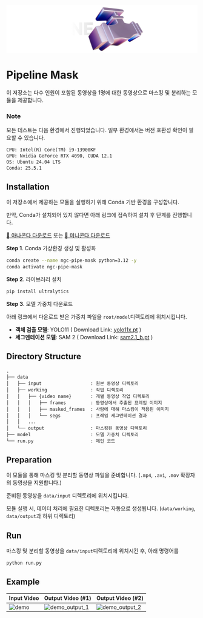 ![thumbnail](./thumb.png)

# Pipeline Mask

이 저장소는 다수 인원이 포함된 동영상을 1명에 대한 동영상으로 마스킹 및 분리하는 모듈을 제공합니다.

### Note

모든 테스트는 다음 환경에서 진행되었습니다. 일부 환경에서는 버전 호환성 확인이 필요할 수 있습니다.

    CPU: Intel(R) Core(TM) i9-13900KF
    GPU: Nvidia GeForce RTX 4090, CUDA 12.1
    OS: Ubuntu 24.04 LTS
    Conda: 25.5.1

## Installation

이 저장소에서 제공하는 모듈을 실행하기 위해 Conda 기반 환경을 구성합니다.

만약, Conda가 설치되어 있지 않다면 아래 링크에 접속하여 설치 후 단계를 진행합니다.

[🔗 아나콘다 다운로드](https://www.anaconda.com/download/success) 또는 [🔗 미니콘다 다운로드](https://www.anaconda.com/docs/getting-started/miniconda/main)

**Step 1**. Conda 가상환경 생성 및 활성화

```bash
conda create --name ngc-pipe-mask python=3.12 -y
conda activate ngc-pipe-mask
```

**Step 2**. 라이브러리 설치

```bash
pip install ultralytics
```

**Step 3**. 모델 가중치 다운로드

아래 링크에서 다운로드 받은 가중치 파일을 `root/model`디렉토리에 위치시킵니다.

-   **객체 검출 모델**: YOLO11 ( Download Link: [yolo11x.pt](https://github.com/ultralytics/assets/releases/download/v8.3.0/yolo11x.pt) )
-   **세그멘테이션 모델**: SAM 2 ( Download Link: [sam2.1_b.pt](https://github.com/ultralytics/assets/releases/download/v8.3.0/sam2.1_b.pt) )

## Directory Structure

```
.
├── data
│   ├── input                  : 원본 동영상 디렉토리
│   ├── working                : 작업 디렉토리
│   │   ├── {video name}       : 개별 동영상 작업 디렉토리
│   │   │   ├── frames         : 동영상에서 추출된 프레임 이미지
│   │   │   ├── masked_frames  : 사람에 대해 마스킹이 적용된 이미지
│   │   │   └── segs           : 프레임 세그멘테이션 결과
│   │   ...
│   └── output                 : 마스킹된 동영상 디렉토리
├── model                      : 모델 가중치 디렉토리
└── run.py                     : 메인 코드
```

## Preparation

이 모듈을 통해 마스킹 및 분리할 동영상 파일을 준비합니다. (`.mp4`, `.avi`, `.mov` 확장자의 동영상을 지원합니다.)

준비된 동영상을 `data/input` 디렉토리에 위치시킵니다.

모듈 실행 시, 데이터 처리에 필요한 디렉토리는 자동으로 생성됩니다. (`data/working`, `data/output`과 하위 디렉토리)

## Run

마스킹 및 분리할 동영상을 `data/input`디렉토리에 위치시킨 후, 아래 명령어를

```bash
python run.py
```

## Example

| Input Video                  | Output Video (#1)                     | Output Video (#2)                     |
| ---------------------------- | ------------------------------------- | ------------------------------------- |
| ![demo](resource/demo.gif) | ![demo_output_1](resource/demo_0.gif) | ![demo_output_2](resource/demo_1.gif) |